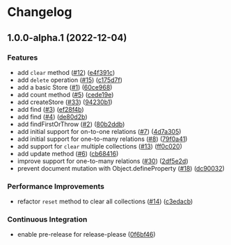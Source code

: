 # Changelog

## 1.0.0-alpha.1 (2022-12-04)


### Features

* add `clear` method ([#12](https://github.com/graphql-utils/store/issues/12)) ([e4f391c](https://github.com/graphql-utils/store/commit/e4f391c35e73a110d46af19656eedbb1f8addf15))
* add `delete` operation ([#15](https://github.com/graphql-utils/store/issues/15)) ([c175d7f](https://github.com/graphql-utils/store/commit/c175d7f349409dba0832bb64f85f182bbc76f083))
* add a basic Store ([#1](https://github.com/graphql-utils/store/issues/1)) ([60ce968](https://github.com/graphql-utils/store/commit/60ce968c166b3242d5c1d45d3c9cc895314df7ed))
* add count method ([#5](https://github.com/graphql-utils/store/issues/5)) ([cede19e](https://github.com/graphql-utils/store/commit/cede19ede2c455ae00337f6b4ca67b3ae3dc4686))
* add createStore ([#33](https://github.com/graphql-utils/store/issues/33)) ([94230b1](https://github.com/graphql-utils/store/commit/94230b1f106735b7edc1df9cfe33ba0c31f9405a))
* add find ([#3](https://github.com/graphql-utils/store/issues/3)) ([ef28f4b](https://github.com/graphql-utils/store/commit/ef28f4bae42f18fb1fe065d1edf02eca2c96b056))
* add find ([#4](https://github.com/graphql-utils/store/issues/4)) ([de80d2b](https://github.com/graphql-utils/store/commit/de80d2bc88f8019a0781a20d356df40f33784eb8))
* add findFirstOrThrow ([#2](https://github.com/graphql-utils/store/issues/2)) ([80b2ddb](https://github.com/graphql-utils/store/commit/80b2ddbac2b036d069b7664cb46b565bfe92607e))
* add initial support for on-to-one relations ([#7](https://github.com/graphql-utils/store/issues/7)) ([4d7a305](https://github.com/graphql-utils/store/commit/4d7a30537c1b8d40f408fe58b15948d40d517f2c))
* add initial support for one-to-many relations ([#8](https://github.com/graphql-utils/store/issues/8)) ([79f0a41](https://github.com/graphql-utils/store/commit/79f0a41cd68101c5bd215d179f0c102e9ee428e3))
* add support for `clear` multiple collections ([#13](https://github.com/graphql-utils/store/issues/13)) ([ff0c020](https://github.com/graphql-utils/store/commit/ff0c020e49c7310238143f18a5c061a77023ccce))
* add update method ([#6](https://github.com/graphql-utils/store/issues/6)) ([cb68416](https://github.com/graphql-utils/store/commit/cb684164a10e724ab491dfdb219f56fd6a5b9b37))
* improve support for one-to-many relations ([#30](https://github.com/graphql-utils/store/issues/30)) ([2df5e2d](https://github.com/graphql-utils/store/commit/2df5e2dd46b3bfe0178a436e92a25ef675e9f826))
* prevent document mutation with Object.defineProperty ([#18](https://github.com/graphql-utils/store/issues/18)) ([dc90032](https://github.com/graphql-utils/store/commit/dc9003254fbbc2963fa67023b51f6da3906e38b3))


### Performance Improvements

* refactor `reset` method to clear all collections ([#14](https://github.com/graphql-utils/store/issues/14)) ([c3edacb](https://github.com/graphql-utils/store/commit/c3edacb7508e955f74a19ed5f09e9b08a8905342))


### Continuous Integration

* enable pre-release for release-please ([0f6bf46](https://github.com/graphql-utils/store/commit/0f6bf46e8f96ec1af703976fe4f42906d21a29e7))
